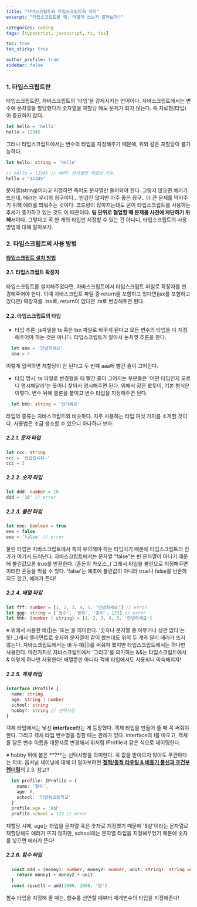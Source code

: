 ```yaml
---
title: "자바스크립트와 타입스크립트의 차이"
excerpt: "타입스크립트를 왜, 어떻게 쓰는지 알아보자!"

categories: coding
tags: [typescript, javascript, ts, tsx]

toc: true
toc_sticky: true

author_profile: true
sidebar: false
---
```


### 1. 타입스크립트란
타입스크립트란, 자바스크립트의 '타입'을 강제시키는 언어이다. 자바스크립트에서는 변수에 문자열을 할당했다가 숫자열을 재할당 해도 문제가 되지 않는다. 즉 자료형(타입)이 중요하지 않다.

```javascript
let hello = 'hello'
hello = 12345
```

그러나 타입스크립트에서는 변수의 타입을 지정해주기 때문에, 위와 같은 재할당이 불가능하다.

```typescript
let hello: string = 'hello'

// hello = 12345 // 에러! 문자열만 재할당 가능.
hello = "12345"
```

문자열(string)이라고 지정하면 죽어도 문자열만 들어와야 한다. 그렇지 않으면 에러가 뜨는데, 에러는 우리의 칭구이다... 반갑진 않지만 아주 좋은 칭구.. 더 큰 문제를 막아주기 위해 에러를 띄워주는 것이다. 코드량이 많아지는데도 굳이 타입스크립트를 사용하는 추세가 증가하고 있는 것도 이 때문이다. **팀 단위로 협업할 때 문제를 사전에 차단하기 위해**서이다. 그렇다고 꼭 한 개의 타입만 지정할 수 있는 건 아니니, 타입스크립트의 사용방법에 대해 알아보자.


### 2. 타입스크립트의 사용 방법
[**타입스크립트 설치 방법**](https://www.typescriptlang.org/download)


#### 2.1. 타입스크립트 확장자
타입스크립트를 설치해주었다면, 자바스크립트에서 타입스크립트 파일로 확장자를 변경해주어야 한다. 이때 자바스크립트 파일 중 return을 포함하고 있다면(jsx를 포함하고 있다면) 확장자를 .tsx로, return이 없다면 .ts로 변경해주면 된다.


#### 2.2. 타입스크립트의 타입
- 타입 추론: js파일을 ts 혹은 tsx 파일로 바꾸게 된다고 모든 변수의 타입을 다 지정해주어야 하는 것은 아니다. 타입스크립트가 알아서 눈치껏 추론을 한다.

```typescript
  let aaa = '안녕하세요'
  aaa = 3
```
이렇게 입력하면 재할당이 안 된다고 두 번째 aaa에 빨간 줄이 그어진다.

- 타입 명시: ts 파일로 변경했을 때 빨간 줄이 그어지는 부분들은 '어떤 타입인지 모르니 명시해달라'는 뜻이니 찾아서 명시해주면 된다. 위에서 잠깐 봤듯이, 기본 형식은 이렇다. 변수 뒤에 콜론을 붙이고 변수 타입을 지정해주면 된다.

```typescript
  let bbb: string = '반가워요'
```

타입의 종류는 자바스크립트와 비슷하다. 자주 사용하는 타입 여섯 가지를 소개할 것이다. 사용법은 조금 생소할 수 있으니 하나하나 보자.

##### 2.2.1. 문자 타입

```typescript
let ccc: string
ccc = '반갑습니다~'
ccc = 3
```

##### 2.2.2. 숫자 타입

```typescript
let ddd: number = 10
ddd = '10' // error
```

##### 2.2.3. 불린 타입

```typescript
let eee: boolean = true
eee = false
eee = 'false' // error
```
불린 타입은 자바스크립트에서 특히 유의해야 하는 타입이기 때문에 타입스크립트의 진가가 여기서 드러난다. 자바스크립트에서는 문자열 "false"는 빈 문자열이 아니기 때문에 불린값으론 true를 반환한다. (혼돈의 카오스,,) 그래서 타입을 불린으로 지정해주면 이러한 혼동을 막을 수 있다. 'false'는 애초에 불린값이 아니라 true나 false를 반환하지도 않고, 에러가 뜬다!

##### 2.2.4. 배열 타입

```typescript
let fff: number = [1, 2, 3, 4, 5, '안녕하세요'] // error
let ggg: string = ['철수', '영희', '훈이', 123] // error
let hhh: (number | string) = [1, 2, 3, 4, 5, '안녕하세요']
```

※ 위에서 사용한 바(|)는 '또는'을 의미한다. '숫자나 문자열 중 아무거나 상관 없다'는 뜻! 그래서 엘리먼트로 숫자와 문자열이 같이 왔는데도 위의 두 개와 달리 에러가 뜨지 않는다. 자바스크립트에서는 바 두개(||)를 써줘야 했지만 타입스크립트에서는 하나만 사용한다. 마찬가지로 자바스크립트에서 '그리고'를 의미하는 &&는 타입스크립트에서 & 이렇게 하나만 사용한다! 배열뿐만 아니라 객체 타입에서도 사용되니 익숙해지자!

##### 2.2.5. 객체 타입

```typescript
interface IProfile {
  name: string
  age: string | number
  school: string
  hobby?: string // 선택사항
}
```

객체 타입에서는 낯선 **interface**라는 게 등장했다. 객체 타입을 만들어 줄 때 꼭 써줘야 한다. 그리고 객체 타입 변수명을 정할 때는 관례가 있다. interface의 I를 따오고, 객체를 담은 변수 이름을 대문자로 변경해서 위처럼 IProfile과 같은 식으로 네이밍한다.

※ hobby 뒤에 붙은 **?**는 선택사항을 의미한다. 꼭 값을 받아오지 않아도 무관하다는 의미. 옵셔널 체이닝에 대해 더 알아보려면 [**정적/동적 라우팅 & 비동기 통신과 조건부 렌더링**](https://kwonkabi.github.io/coding/router/)의 2.3. 참고!!

```typescript
  let profile: IProfile = {
    name: '철수',
    age: 8,
    school: '다람쥐초등학교'
  }
  profile.age = '8살'
  profile.school = 123 // error
```

재할당 시에, age는 타입을 문자열 혹은 숫자로 지정했기 때문에 '8살'이라는 문자열로 재할당해도 에러가 뜨지 않지만, school에는 문자열 타입을 지정해두었기 때문에 숫자를 넣으면 에러가 뜬다!

##### 2.2.6. 함수 타입

```typescript
  const add = (money1: number, money2: number, unit: string): string => {
    return money1 + money2 + unit
  }
  const resutlt = add(1000, 2000, '원')
```

함수 타입을 지정해 줄 때는, 함수를 선언할 때부터 매개변수의 타입을 지정해준다!


